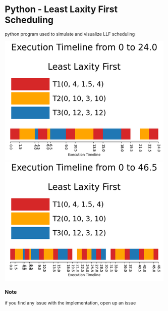 # Python - Least Laxity First Scheduling

python program used to simulate and visualize LLF scheduling


![alt text](./output/Timeline-24.png "Logo Title Text 1")
![alt text](./output/Timeline-48.png "Logo Title Text 1")


### Note
if you find any issue with the implementation, open up an issue 